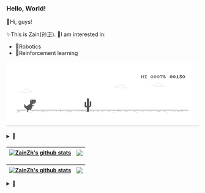 ### Hello, World!
👋Hi, guys! 

✨This is Zain(孙正).
🤔I am interested in:
- 🤖️Robotics 
- 🧠Reinforcement learning


![Dino](https://raw.githubusercontent.com/praveenscience/praveenscience/master/dino.gif)

<details>
<summary>🌱</summary>
<pre><code>

<!--START_SECTION:waka-->
**I'm an Early 🐤** 

```text
🌞 Morning    45 commits     ██░░░░░░░░░░░░░░░░░░░░░░░   10.27% 
🌆 Daytime    231 commits    █████████████░░░░░░░░░░░░   52.74% 
🌃 Evening    153 commits    ████████░░░░░░░░░░░░░░░░░   34.93% 
🌙 Night      9 commits      ░░░░░░░░░░░░░░░░░░░░░░░░░   2.05%

```
📅 **I'm Most Productive on Thursday** 

```text
Monday       72 commits     ████░░░░░░░░░░░░░░░░░░░░░   16.44% 
Tuesday      54 commits     ███░░░░░░░░░░░░░░░░░░░░░░   12.33% 
Wednesday    93 commits     █████░░░░░░░░░░░░░░░░░░░░   21.23% 
Thursday     117 commits    ██████░░░░░░░░░░░░░░░░░░░   26.71% 
Friday       69 commits     ████░░░░░░░░░░░░░░░░░░░░░   15.75% 
Saturday     22 commits     █░░░░░░░░░░░░░░░░░░░░░░░░   5.02% 
Sunday       11 commits     ░░░░░░░░░░░░░░░░░░░░░░░░░   2.51%

```


📊 **This Week I Spent My Time On** 

```text
⌚︎ Time Zone: Asia/Shanghai

💬 Programming Languages: 
Python                   20 hrs 16 mins      ███████████████████░░░░░░   76.99% 
Markdown                 2 hrs 23 mins       ██░░░░░░░░░░░░░░░░░░░░░░░   9.11% 
YAML                     1 hr 7 mins         █░░░░░░░░░░░░░░░░░░░░░░░░   4.28% 
roslaunch                57 mins             █░░░░░░░░░░░░░░░░░░░░░░░░   3.65% 
JSON                     29 mins             ░░░░░░░░░░░░░░░░░░░░░░░░░   1.89%

🔥 Editors: 
CLion                    19 hrs 50 mins      ██████████████████░░░░░░░   75.35% 
VS Code                  3 hrs 16 mins       ███░░░░░░░░░░░░░░░░░░░░░░   12.41% 
PyCharm                  3 hrs 13 mins       ███░░░░░░░░░░░░░░░░░░░░░░   12.24%

💻 Operating System: 
Linux                    23 hrs 10 mins      ██████████████████████░░░   87.96% 
Mac                      3 hrs 10 mins       ███░░░░░░░░░░░░░░░░░░░░░░   12.04%

```

**I Mostly Code in Python** 

```text
Python                   9 repos             ███████████░░░░░░░░░░░░░░   47.37% 
C++                      6 repos             ████████░░░░░░░░░░░░░░░░░   31.58% 
Jupyter Notebook         2 repos             ██░░░░░░░░░░░░░░░░░░░░░░░   10.53% 
C                        2 repos             ██░░░░░░░░░░░░░░░░░░░░░░░   10.53%

```



 Last Updated on 05/11/2022 01:59:18 UTC
<!--END_SECTION:waka-->
</code></pre>
</details>



#### 
| <a href="https://github.com/ZainZh/github-readme-stats"><img align="center" src="https://github-readme-stats-an0fxpx8x-zainzh.vercel.app/api/top-langs/?username=ZainZh&layout=compact&show_icons=true&include_all_commits=true&theme=buefy&hide_border=true" alt="ZainZh's github stats" /></a> | <a href="https://github.com/ZainZh/github-readme-stats"><img align="center" src="https://github-readme-stats-an0fxpx8x-zainzh.vercel.app/api/wakatime?username=ZainZh&layout=compact&theme=buefy&hide_border=true&langs_count=8" /></a> |
| ------------- | ------------- |

#### 
| <a href="https://github.com/ZainZh/github-readme-stats"><img align="center" src="https://github-readme-stats-an0fxpx8x-zainzh.vercel.app/api?username=ZainZh&show_icons=true&include_all_commits=true&theme=buefy&hide_border=true" alt="ZainZh's github stats" /></a> | <a href="https://github.com/ZainZh/github-readme-stats"><img align="center" src="https://github-readme-streak-stats.herokuapp.com/?user=ZainZh&layout=compact&theme=buefy&hide_border=true" /></a> |
| --- | --- |


<details>
<summary>💬</summary>
<pre><code>

Most Used Languages: The language that I used most in all projects.
Wakatime Stats: My working time stats in the past seven days.
Github stats: My growth process.
</code></pre>
</details>

<!--
**ZainZh/ZainZh** is a ✨ _special_ ✨ repository because its `README.md` (this file) appears on your GitHub profile.

Here are some ideas to get you started:

- 🔭 I’m currently working on ...
- 🌱 I’m currently learning ...
- 👯 I’m looking to collaborate on ...
- 🤔 I’m looking for help with ...
- 💬 Ask me about ...
- 📫 How to reach me: ...
- 😄 Pronouns: ...
- ⚡ Fun fact: ...
-->
